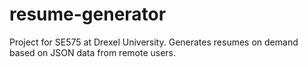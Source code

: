 # resume-generator
Project for SE575 at Drexel University. Generates resumes on demand based on JSON data from remote users.
